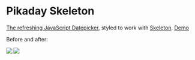 # Pikaday Skeleton
[The refreshing JavaScript Datepicker](https://github.com/dbushell/Pikaday), styled to work with [Skeleton](https://github.com/dhg/Skeleton). [Demo](http://nathancahill.github.io/pikaday-skeleton/)

Before and after:

<img align="left" src="http://i.imgur.com/xNEZ855.png" /><img align="left" src="http://i.imgur.com/pLyz6Xp.png" />
